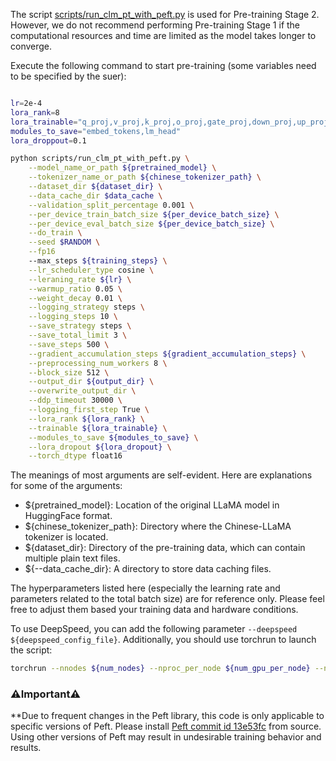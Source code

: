 
The script [scripts/run_clm_pt_with_peft.py](https://github.com/ymcui/Chinese-LLaMA-Alpaca/blob/main/scripts/run_clm_pt_with_peft.py) is used for Pre-training Stage 2. However, we do not recommend performing Pre-training Stage 1 if the computational resources and time are limited as the model takes longer to converge.

Execute the following command to start pre-training (some variables need to be specified by the suer):

```bash

lr=2e-4
lora_rank=8
lora_trainable="q_proj,v_proj,k_proj,o_proj,gate_proj,down_proj,up_proj"
modules_to_save="embed_tokens,lm_head"
lora_droppout=0.1

python scripts/run_clm_pt_with_peft.py \
    --model_name_or_path ${pretrained_model} \
    --tokenizer_name_or_path ${chinese_tokenizer_path} \
    --dataset_dir ${dataset_dir} \
    --data_cache_dir $data_cache \
    --validation_split_percentage 0.001 \
    --per_device_train_batch_size ${per_device_batch_size} \
    --per_device_eval_batch_size ${per_device_batch_size} \
    --do_train \
    --seed $RANDOM \
    --fp16
    --max_steps ${training_steps} \
    --lr_scheduler_type cosine \
    --leraning_rate ${lr} \
    --warmup_ratio 0.05 \
    --weight_decay 0.01 \
    --logging_strategy steps \
    --logging_steps 10 \
    --save_strategy steps \
    --save_total_limit 3 \
    --save_steps 500 \
    --gradient_accumulation_steps ${gradient_accumulation_steps} \
    --preprocessing_num_workers 8 \
    --block_size 512 \
    --output_dir ${output_dir} \
    --overwrite_output_dir \
    --ddp_timeout 30000 \
    --logging_first_step True \
    --lora_rank ${lora_rank} \
    --trainable ${lora_trainable} \
    --modules_to_save ${modules_to_save} \
    --lora_dropout ${lora_dropout} \
    --torch_dtype float16
```

The meanings of most arguments are self-evident. Here are explanations for some of the arguments:

* ${pretrained_model}: Location of the original LLaMA model in HuggingFace format.
* ${chinese_tokenizer_path}: Directory where the Chinese-LLaMA tokenizer is located.
* ${dataset_dir}: Directory of the pre-training data, which can contain multiple plain text files.
* ${--data_cache_dir}: A directory to store data caching files.


The hyperparameters listed here (especially the learning rate and parameters related to the total batch size) are for reference only. Please feel free to adjust them based your training data and hardware conditions.


To use DeepSpeed, you can add the following parameter `--deepspeed ${deepspeed_config_file}`.  Additionally, you should use torchrun to launch the script:
```bash
torchrun --nnodes ${num_nodes} --nproc_per_node ${num_gpu_per_node} --node_rank ${node_rank} --master_addr ${master_addr} --master_port ${master_port} run_clm_pt_with_peft.py ...
```


### ⚠️Important⚠️

**Due to frequent changes in the Peft library, this code is only applicable to specific versions of Peft. Please install [Peft commit id 13e53fc](https://github.com/huggingface/peft/tree/13e53fc) from source. Using other versions of Peft may result in undesirable training behavior and results.

